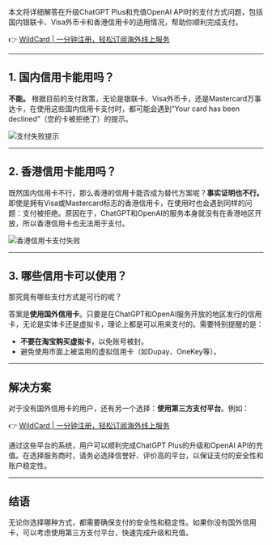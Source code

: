 本文将详细解答在升级ChatGPT Plus和充值OpenAI API时的支付方式问题，包括国内银联卡、Visa外币卡和香港信用卡的适用情况，帮助你顺利完成支付。

👉 [WildCard | 一分钟注册，轻松订阅海外线上服务](https://bit.ly/bewildcard)

---

## 1. 国内信用卡能用吗？

**不能。** 根据目前的支付政策，无论是银联卡、Visa外币卡，还是Mastercard万事达卡，在使用这些国内信用卡支付时，都可能会遇到“Your card has been declined”（您的卡被拒绝了）的提示。

![支付失败提示](https://gcore.jsdelivr.net/gh/JiangEthan/picgo/img/chatgptzh/card0.webp)

---

## 2. 香港信用卡能用吗？

既然国内信用卡不行，那么香港的信用卡能否成为替代方案呢？**事实证明也不行。** 即使是拥有Visa或Mastercard标志的香港信用卡，在使用时也会遇到同样的问题：支付被拒绝。原因在于，ChatGPT和OpenAI的服务本身就没有在香港地区开放，所以香港信用卡也无法用于支付。

![香港信用卡支付失败](https://gcore.jsdelivr.net/gh/JiangEthan/picgo/img/chatgptzh/card1.webp)

---

## 3. 哪些信用卡可以使用？

那究竟有哪些支付方式是可行的呢？

答案是**使用国外信用卡**。只要是在ChatGPT和OpenAI服务开放的地区发行的信用卡，无论是实体卡还是虚拟卡，理论上都是可以用来支付的。需要特别提醒的是：

- **不要在淘宝购买虚拟卡**，以免账号被封。
- 避免使用市面上被滥用的虚拟信用卡（如Dupay、OneKey等）。

---

## 解决方案

对于没有国外信用卡的用户，还有另一个选择：**使用第三方支付平台**。例如：

👉 [WildCard | 一分钟注册，轻松订阅海外线上服务](https://bit.ly/bewildcard)

通过这些平台的系统，用户可以顺利完成ChatGPT Plus的升级和OpenAI API的充值。在选择服务商时，请务必选择信誉好、评价高的平台，以保证支付的安全性和账户稳定性。

---

## 结语

无论你选择哪种方式，都需要确保支付的安全性和稳定性。如果你没有国外信用卡，可以考虑使用第三方支付平台，快速完成升级和充值。